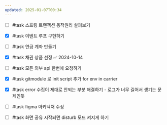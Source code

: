 ```yaml
---
updated: 2025-01-07T00:34
---
```


- [ ] #task 스프링 트랜잭션 동작원리 살펴보기
- [x] #task 이벤트 루프 구현하기

- [ ] #task 연금 계좌 만들기
- [x] #task 채권 상품 선정
	 ✅ 2024-10-14
- [ ] #task 모든 외부 api 한번에 요청하기

- [x] #task gitmodule 로 init script 추가 for env in carrier

- [x] #task error 수집이 제대로 안되는 부분 해결하기 - 로그가 너무 길어서 생기는 문제인듯

- [ ] #task figma 아키텍처 수정
- [ ] #task 화면 공유 시작되면 disturb 모드 켜지게 하기